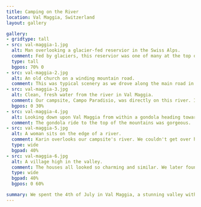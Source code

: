 ```yaml
---
title: Camping on the River
location: Val Maggia, Switzerland
layout: gallery

gallery:
- gridtype: tall
- src: val-maggia-1.jpg
  alt: Man overlooking a glacier-fed reservior in the Swiss Alps.
  comment: Fed by glaciers, this reservior was one of many at the top of Val Maggia.
  type: tall
  bgpos: 70% 0
- src: val-maggia-2.jpg
  alt: An old church on a winding mountain road.
  comment: This was typical scenery as we drove along the main road in the valley.
- src: val-maggia-3.jpg
  alt: Clean, fresh water from the river in Val Maggia.
  comment: Our campsite, Campo Paradisio, was directly on this river. It had unbelievably clear water.
  bgpos: 0 30%
- src: val-maggia-4.jpg
  alt: Looking down upon Val Maggia from within a gondola heading toward the top.
  comment: The gondola ride to the top of the mountains was gorgeous.
- src: val-maggia-5.jpg
  alt: A woman sits on the edge of a river.
  comment: Karin overlooks our campsite's river. We couldn't get over how clean and pure the river was.
  type: wide
  bgpad: 40%
- src: val-maggia-6.jpg
  alt: A village high in the valley.
  comment: The houses all looked so charming and similar. We later found out by speaking with some locals that the valley has a strict building code to enforce the old, weathered look.
  type: wide
  bgpad: 40%
  bgpos: 0 60%

summary: We spent the 4th of July in Val Maggia, a stunning valley with superb camping.
---
```

